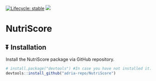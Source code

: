   <!-- badges: start -->
  [![Lifecycle: stable](https://img.shields.io/badge/lifecycle-stable-brightgreen.svg)](https://lifecycle.r-lib.org/articles/stages.html#stable)
  [![](https://img.shields.io/badge/devel%20version-0.1.3-blue.svg)](https://github.com/adria-repo/NutriScore)
  <!-- badges: end -->
  
# NutriScore

## ⏬ Installation
Install the NutriScore package via GitHub repository.

``` r
# install.package("devtools") #In case you have not installed it.
devtools::install_github("adria-repo/NutriScore")
```
